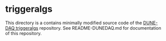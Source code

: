 # triggeralgs

This directory is a contains minimally modified source code of the [DUNE-DAQ triggeralgs](https://github.com/DUNE-DAQ/triggeralgs) repository. See README-DUNEDAQ.md for documentation of this repository.
